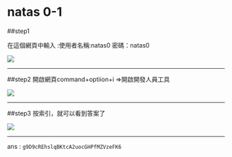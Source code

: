 # natas 0-1

##step1

在這個網頁中輸入 :使用者名稱:natas0 密碼：natas0

![](https://prod-files-secure.s3.us-west-2.amazonaws.com/9c46809e-71a9-4ff4-9050-17deeac44384/50e049ac-1073-40c9-8c1a-cf77848fb1ad/%E6%88%AA%E5%9C%96_2024-02-17_%E4%B8%AD%E5%8D%8812.20.39.png)

---

##step2 開啟網頁command+optiion+i ⇒開啟開發人員工具

![](https://prod-files-secure.s3.us-west-2.amazonaws.com/9c46809e-71a9-4ff4-9050-17deeac44384/00ae668d-3695-4054-83bb-18278c16fc5f/%E6%88%AA%E5%9C%96_2024-02-17_%E4%B8%AD%E5%8D%8812.26.43.png)

---

##step3 按索引，就可以看到答案了

![](https://prod-files-secure.s3.us-west-2.amazonaws.com/9c46809e-71a9-4ff4-9050-17deeac44384/001cc4d4-866c-466a-acd3-9a3c402c34f0/%E6%88%AA%E5%9C%96_2024-02-17_%E4%B8%AD%E5%8D%8812.28.52.png)

---

ans : `g9D9cREhslqBKtcA2uocGHPfMZVzeFK6`